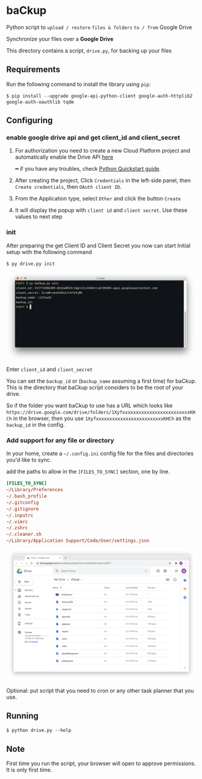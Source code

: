 # baCkup

Python script to `upload / restore` `files & folders` `to / from` Google Drive

Synchronize your files over a **Google Drive**

This directory contains a script, ```drive.py```, for backing up your files

## Requirements

Run the following command to install the library using ```pip```:

```
$ pip install --upgrade google-api-python-client google-auth-httplib2 google-auth-oauthlib tqdm
```

## Configuring

### enable google drive api and get client_id and client_secret

1. For authorization you need to create a new Cloud Platform project and automatically enable the Drive API [here](https://console.developers.google.com/flows/enableapi?apiid=drive)

	━ if you have any troubles, check [Python Quickstart guide](https://developers.google.com/drive/v3/web/quickstart/python).

2. After creating the project, Click `Credentials` in the left-side panel, then `Create credentials`, then `OAuth client ID`.

3. From the Application type, select `Other` and click the button `Create`

4. It will display the popup with `client id` and `client secret`. Use these values to next step

### init

After preparing the get Client ID and Client Secret you now can start Initial setup with the following command

```
$ py drive.py init
```

![init](DOC/iTerm.png)

Enter `client_id` and `client_secret`

You can set the `backup_id` or (`backup_name` assuming a first time) for baCkup. This is the directory that baCkup script considers to be the root of your drive.

So if the folder you want baCkup to use has a URL which looks like `https://drive.google.com/drive/folders/1XyfxxxxxxxxxxxxxxxxxxxxxxxxxKHCh` in the browser, then you use `1XyfxxxxxxxxxxxxxxxxxxxxxxxxxKHCh` as the `backup_id` in the config.

### Add support for any file or directory

In your home, create a ```~/.config.ini``` config file for the files and directories you'd like to sync.

add the paths to allow in the `[FILES_TO_SYNC]` section, one by line.

```ini
[FILES_TO_SYNC]
~/Library/Preferences
~/.bash_profile
~/.gitconfig
~/.gitignore
~/.inputrc
~/.vimrc
~/.zshrc
~/.cleaner.sh
~/Library/Application Support/Code/User/settings.json
```

![init](DOC/drive.png)

Optional: put script that you need to cron or any other task planner that you use.

## Running

```
$ python drive.py --help
```

## Note

First time you run the script, your browser will open to approve permissions. It is only first time.
